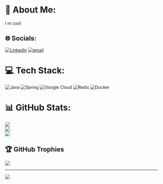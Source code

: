 # 💫 About Me:
I m cool


## 🌐 Socials:
[![LinkedIn](https://img.shields.io/badge/LinkedIn-%230077B5.svg?logo=linkedin&logoColor=white)](https://linkedin.com/in/tushank-dutt) [![email](https://img.shields.io/badge/Email-D14836?logo=gmail&logoColor=white)](mailto:tushankqwe@gmail.com) 

# 💻 Tech Stack:
![Java](https://img.shields.io/badge/java-%23ED8B00.svg?style=for-the-badge&logo=openjdk&logoColor=white) ![Spring](https://img.shields.io/badge/spring-%236DB33F.svg?style=for-the-badge&logo=spring&logoColor=white) ![Google Cloud](https://img.shields.io/badge/GoogleCloud-%234285F4.svg?style=for-the-badge&logo=google-cloud&logoColor=white) ![Redis](https://img.shields.io/badge/redis-%23DD0031.svg?style=for-the-badge&logo=redis&logoColor=white) ![Docker](https://img.shields.io/badge/docker-%230db7ed.svg?style=for-the-badge&logo=docker&logoColor=white)
# 📊 GitHub Stats:
![](https://github-readme-stats.vercel.app/api?username=tushank01&theme=codeSTACKr&hide_border=false&include_all_commits=false&count_private=false)<br/>
![](https://nirzak-streak-stats.vercel.app/?user=tushank01&theme=codeSTACKr&hide_border=false)<br/>
![](https://github-readme-stats.vercel.app/api/top-langs/?username=tushank01&theme=codeSTACKr&hide_border=false&include_all_commits=false&count_private=false&layout=compact)

## 🏆 GitHub Trophies
![](https://github-profile-trophy.vercel.app/?username=tushank01&theme=radical&no-frame=false&no-bg=true&margin-w=4)

---
[![](https://visitcount.itsvg.in/api?id=tushank01&icon=0&color=0)](https://visitcount.itsvg.in)

<!-- Proudly created with GPRM ( https://gprm.itsvg.in ) -->
